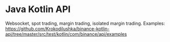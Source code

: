 # Java Kotlin API
Websocket, spot trading, margin trading, isolated margin trading.
Examples: https://github.com/Krokodilushka/binance-kotlin-api/tree/master/src/test/kotlin/com/binance/api/examples
